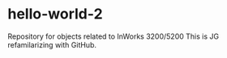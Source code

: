 # hello-world-2
Repository for objects related to InWorks 3200/5200
This is JG refamilarizing with GitHub.
